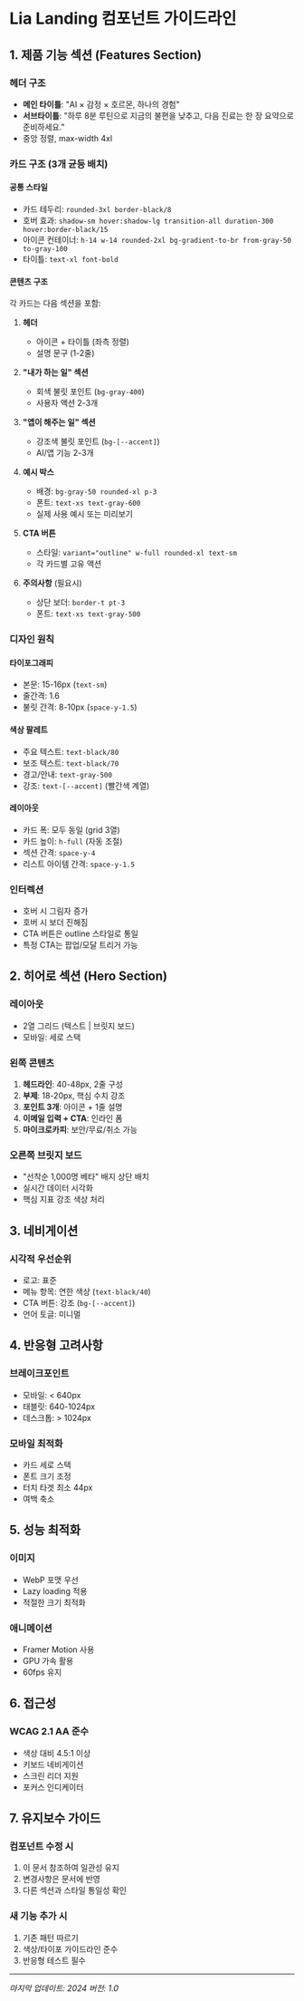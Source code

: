 # Lia Landing 컴포넌트 가이드라인

## 1. 제품 기능 섹션 (Features Section)

### 헤더 구조
- **메인 타이틀**: "AI × 감정 × 호르몬, 하나의 경험"
- **서브타이틀**: "하루 8분 루틴으로 지금의 불편을 낮추고, 다음 진료는 한 장 요약으로 준비하세요."
- 중앙 정렬, max-width 4xl

### 카드 구조 (3개 균등 배치)

#### 공통 스타일
- 카드 테두리: `rounded-3xl border-black/8`
- 호버 효과: `shadow-sm hover:shadow-lg transition-all duration-300 hover:border-black/15`
- 아이콘 컨테이너: `h-14 w-14 rounded-2xl bg-gradient-to-br from-gray-50 to-gray-100`
- 타이틀: `text-xl font-bold`

#### 콘텐츠 구조
각 카드는 다음 섹션을 포함:

1. **헤더**
   - 아이콘 + 타이틀 (좌측 정렬)
   - 설명 문구 (1-2줄)

2. **"내가 하는 일" 섹션**
   - 회색 불릿 포인트 (`bg-gray-400`)
   - 사용자 액션 2-3개

3. **"앱이 해주는 일" 섹션**
   - 강조색 불릿 포인트 (`bg-[--accent]`)
   - AI/앱 기능 2-3개

4. **예시 박스**
   - 배경: `bg-gray-50 rounded-xl p-3`
   - 폰트: `text-xs text-gray-600`
   - 실제 사용 예시 또는 미리보기

5. **CTA 버튼**
   - 스타일: `variant="outline" w-full rounded-xl text-sm`
   - 각 카드별 고유 액션

6. **주의사항** (필요시)
   - 상단 보더: `border-t pt-3`
   - 폰트: `text-xs text-gray-500`

### 디자인 원칙

#### 타이포그래피
- 본문: 15-16px (`text-sm`)
- 줄간격: 1.6
- 불릿 간격: 8-10px (`space-y-1.5`)

#### 색상 팔레트
- 주요 텍스트: `text-black/80`
- 보조 텍스트: `text-black/70`
- 경고/안내: `text-gray-500`
- 강조: `text-[--accent]` (빨간색 계열)

#### 레이아웃
- 카드 폭: 모두 동일 (grid 3열)
- 카드 높이: `h-full` (자동 조절)
- 섹션 간격: `space-y-4`
- 리스트 아이템 간격: `space-y-1.5`

### 인터렉션
- 호버 시 그림자 증가
- 호버 시 보더 진해짐
- CTA 버튼은 outline 스타일로 통일
- 특정 CTA는 팝업/모달 트리거 가능

## 2. 히어로 섹션 (Hero Section)

### 레이아웃
- 2열 그리드 (텍스트 | 브릿지 보드)
- 모바일: 세로 스택

### 왼쪽 콘텐츠
1. **헤드라인**: 40-48px, 2줄 구성
2. **부제**: 18-20px, 핵심 수치 강조
3. **포인트 3개**: 아이콘 + 1줄 설명
4. **이메일 입력 + CTA**: 인라인 폼
5. **마이크로카피**: 보안/무료/취소 가능

### 오른쪽 브릿지 보드
- "선착순 1,000명 베타" 배지 상단 배치
- 실시간 데이터 시각화
- 핵심 지표 강조 색상 처리

## 3. 네비게이션

### 시각적 우선순위
- 로고: 표준
- 메뉴 항목: 연한 색상 (`text-black/40`)
- CTA 버튼: 강조 (`bg-[--accent]`)
- 언어 토글: 미니멀

## 4. 반응형 고려사항

### 브레이크포인트
- 모바일: < 640px
- 태블릿: 640-1024px
- 데스크톱: > 1024px

### 모바일 최적화
- 카드 세로 스택
- 폰트 크기 조정
- 터치 타겟 최소 44px
- 여백 축소

## 5. 성능 최적화

### 이미지
- WebP 포맷 우선
- Lazy loading 적용
- 적절한 크기 최적화

### 애니메이션
- Framer Motion 사용
- GPU 가속 활용
- 60fps 유지

## 6. 접근성

### WCAG 2.1 AA 준수
- 색상 대비 4.5:1 이상
- 키보드 네비게이션
- 스크린 리더 지원
- 포커스 인디케이터

## 7. 유지보수 가이드

### 컴포넌트 수정 시
1. 이 문서 참조하여 일관성 유지
2. 변경사항은 문서에 반영
3. 다른 섹션과 스타일 통일성 확인

### 새 기능 추가 시
1. 기존 패턴 따르기
2. 색상/타이포 가이드라인 준수
3. 반응형 테스트 필수

---

*마지막 업데이트: 2024*
*버전: 1.0*